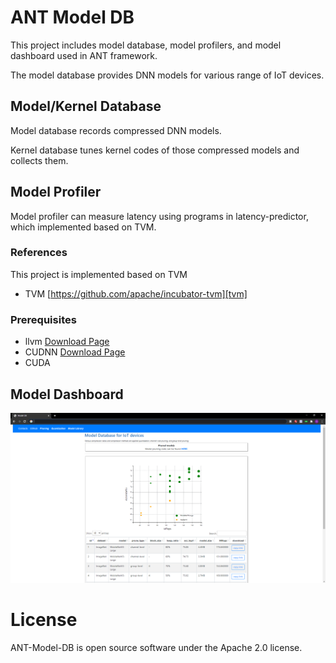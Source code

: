 # ANT Model DB
This project includes model database, model profilers, and model dashboard used in ANT framework.

The model database provides DNN models for various range of IoT devices.

## Model/Kernel Database
Model database records compressed DNN models.

Kernel database tunes kernel codes of those compressed models and collects them.


## Model Profiler
Model profiler can measure latency using programs in latency-predictor, which implemented based on TVM.

### References
This project is implemented based on TVM

* TVM  [https://github.com/apache/incubator-tvm][tvm]


### Prerequisites

* llvm [Download Page][llvm]
* CUDNN [Download Page][CUDNN]
* CUDA

## Model Dashboard
<img src="images/dashboard-screenshot.png"/>

# License
ANT-Model-DB is open source software under the Apache 2.0 license. 

[tvm]:https://github.com/apache/incubator-tvm
[llvm]:http://releases.llvm.org/download.html
[CUDNN]:https://developer.nvidia.com/cudnn
